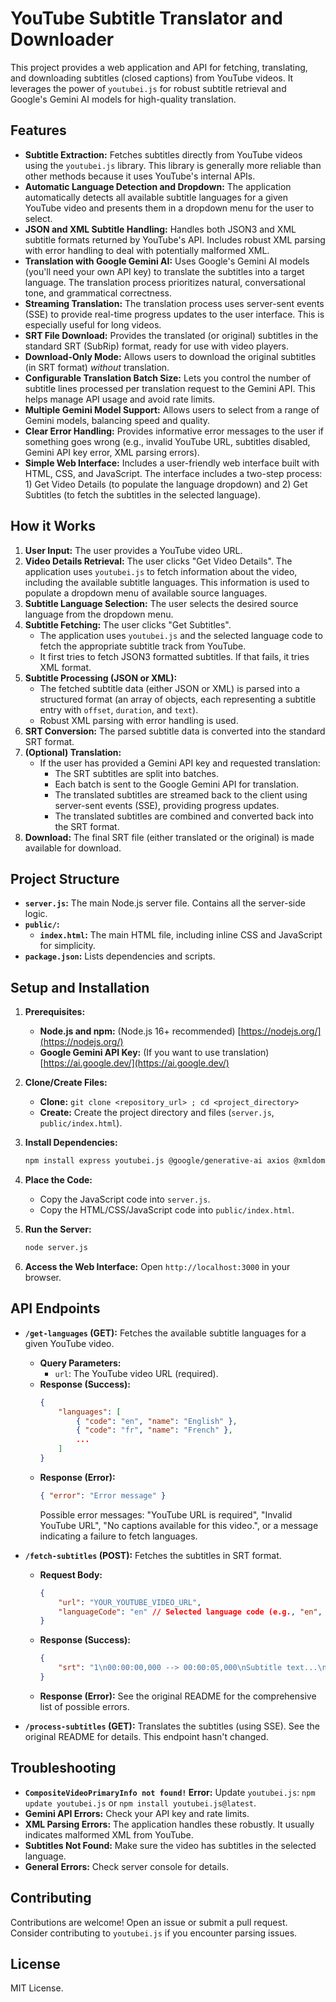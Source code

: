# YouTube Subtitle Translator and Downloader

This project provides a web application and API for fetching, translating, and downloading subtitles (closed captions) from YouTube videos. It leverages the power of `youtubei.js` for robust subtitle retrieval and Google's Gemini AI models for high-quality translation.

## Features

*   **Subtitle Extraction:** Fetches subtitles directly from YouTube videos using the `youtubei.js` library.  This library is generally more reliable than other methods because it uses YouTube's internal APIs.
*   **Automatic Language Detection and Dropdown:** The application automatically detects all available subtitle languages for a given YouTube video and presents them in a dropdown menu for the user to select.
*   **JSON and XML Subtitle Handling:**  Handles both JSON3 and XML subtitle formats returned by YouTube's API.  Includes robust XML parsing with error handling to deal with potentially malformed XML.
*   **Translation with Google Gemini AI:**  Uses Google's Gemini AI models (you'll need your own API key) to translate the subtitles into a target language.  The translation process prioritizes natural, conversational tone, and grammatical correctness.
*   **Streaming Translation:**  The translation process uses server-sent events (SSE) to provide real-time progress updates to the user interface.  This is especially useful for long videos.
*   **SRT File Download:**  Provides the translated (or original) subtitles in the standard SRT (SubRip) format, ready for use with video players.
*   **Download-Only Mode:**  Allows users to download the original subtitles (in SRT format) *without* translation.
*   **Configurable Translation Batch Size:**  Lets you control the number of subtitle lines processed per translation request to the Gemini API.  This helps manage API usage and avoid rate limits.
*   **Multiple Gemini Model Support:**  Allows users to select from a range of Gemini models, balancing speed and quality.
*   **Clear Error Handling:** Provides informative error messages to the user if something goes wrong (e.g., invalid YouTube URL, subtitles disabled, Gemini API key error, XML parsing errors).
*   **Simple Web Interface:** Includes a user-friendly web interface built with HTML, CSS, and JavaScript.  The interface includes a two-step process: 1) Get Video Details (to populate the language dropdown) and 2) Get Subtitles (to fetch the subtitles in the selected language).

## How it Works

1.  **User Input:** The user provides a YouTube video URL.
2.  **Video Details Retrieval:** The user clicks "Get Video Details". The application uses `youtubei.js` to fetch information about the video, including the available subtitle languages.  This information is used to populate a dropdown menu of available source languages.
3.  **Subtitle Language Selection:** The user selects the desired source language from the dropdown menu.
4.  **Subtitle Fetching:** The user clicks "Get Subtitles".
    *   The application uses `youtubei.js` and the selected language code to fetch the appropriate subtitle track from YouTube.
    *   It first tries to fetch JSON3 formatted subtitles.  If that fails, it tries XML format.
5.  **Subtitle Processing (JSON or XML):**
    *   The fetched subtitle data (either JSON or XML) is parsed into a structured format (an array of objects, each representing a subtitle entry with `offset`, `duration`, and `text`).
    *   Robust XML parsing with error handling is used.
6.  **SRT Conversion:**  The parsed subtitle data is converted into the standard SRT format.
7.  **(Optional) Translation:**
    *   If the user has provided a Gemini API key and requested translation:
        *   The SRT subtitles are split into batches.
        *   Each batch is sent to the Google Gemini API for translation.
        *   The translated subtitles are streamed back to the client using server-sent events (SSE), providing progress updates.
        *  The translated subtitles are combined and converted back into the SRT format.
8.  **Download:**  The final SRT file (either translated or the original) is made available for download.

## Project Structure

*   **`server.js`:** The main Node.js server file. Contains all the server-side logic.
*   **`public/`:**
    *   **`index.html`:**  The main HTML file, including inline CSS and JavaScript for simplicity.
*   **`package.json`:**  Lists dependencies and scripts.

## Setup and Installation

1.  **Prerequisites:**
    *   **Node.js and npm:** (Node.js 16+ recommended) [https://nodejs.org/](https://nodejs.org/)
    *   **Google Gemini API Key:**  (If you want to use translation) [https://ai.google.dev/](https://ai.google.dev/)

2.  **Clone/Create Files:**
    *   **Clone:** `git clone <repository_url> ; cd <project_directory>`
    *   **Create:** Create the project directory and files (`server.js`, `public/index.html`).

3.  **Install Dependencies:**
    ```bash
    npm install express youtubei.js @google/generative-ai axios @xmldom/xmldom
    ```

4.  **Place the Code:**
    *   Copy the JavaScript code into `server.js`.
    *   Copy the HTML/CSS/JavaScript code into `public/index.html`.

5.  **Run the Server:**
    ```bash
    node server.js
    ```

6.  **Access the Web Interface:**
    Open `http://localhost:3000` in your browser.

## API Endpoints

*   **`/get-languages` (GET):**  Fetches the available subtitle languages for a given YouTube video.
    *   **Query Parameters:**
        *   `url`: The YouTube video URL (required).
    *   **Response (Success):**
        ```json
        {
            "languages": [
                { "code": "en", "name": "English" },
                { "code": "fr", "name": "French" },
                ...
            ]
        }
        ```
    * **Response (Error):**
        ```json
        { "error": "Error message" }
        ```
        Possible error messages: "YouTube URL is required", "Invalid YouTube URL", "No captions available for this video.", or a message indicating a failure to fetch languages.

*   **`/fetch-subtitles` (POST):**  Fetches the subtitles in SRT format.
    *   **Request Body:**
        ```json
        {
            "url": "YOUR_YOUTUBE_VIDEO_URL",
            "languageCode": "en" // Selected language code (e.g., "en", "fr")
        }
        ```
    *   **Response (Success):**
        ```json
        {
            "srt": "1\n00:00:00,000 --> 00:00:05,000\nSubtitle text...\n\n..."
        }
        ```
    *   **Response (Error):**  See the original README for the comprehensive list of possible errors.

*   **`/process-subtitles` (GET):**  Translates the subtitles (using SSE).  See the original README for details.  This endpoint hasn't changed.

## Troubleshooting

*   **`CompositeVideoPrimaryInfo not found!` Error:**  Update `youtubei.js`: `npm update youtubei.js` or `npm install youtubei.js@latest`.
*   **Gemini API Errors:**  Check your API key and rate limits.
*   **XML Parsing Errors:** The application handles these robustly.  It usually indicates malformed XML from YouTube.
*   **Subtitles Not Found:** Make sure the video has subtitles in the selected language.
* **General Errors:** Check server console for details.

## Contributing

Contributions are welcome!  Open an issue or submit a pull request.  Consider contributing to `youtubei.js` if you encounter parsing issues.

## License

MIT License.